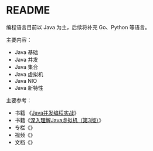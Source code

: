 # README

编程语言目前以 Java 为主，后续将补充 Go、Python 等语言。

主要内容：

* Java 基础
* Java 并发
* Java 集合
* Java 虚拟机
* Java NIO
* Java 新特性

主要参考：

* 书籍 《[Java并发编程实战](https://book.douban.com/subject/10484692/)》
* 书籍《[深入理解Java虚拟机（第3版）](https://book.douban.com/subject/34907497/)》
* 专栏《》
* 视频《》
* 文档《》
